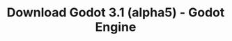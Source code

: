 ---
# Generated by /tools/generators/src/download_archive_generator !!! do not edit by hand !!!
title: 'Download Godot 3.1 (alpha5) - Godot Engine'
type: 'download/archive'
name: '3.1'
flavor: 'alpha5'
release_date: '2019-01-02T02:00:00-00:00'
release_notes: 'article/dev-snapshot-godot-3-1-alpha-5/'
primaryPlatforms:
  - 'android.apk'
  - 'linux.64'
  - 'macos.universal'
  - 'windows.64'
  - 'linux_server.headless.64'
  - 'web'
  - 'templates'
links:
  android.apk:
    name: 'android.apk'
    title: 'Android'
    caption: 'APK Universal (ARM64 + ARMv7 + x86_64 + x86)'
    tags:
      - 'APK download'
      - 'ARM64/v7'
      - 'x86 (64 & 32 bit)'
    hosts:
      github_builds:
        regular: 'https://github.com/godotengine/godot-builds/releases/download/3.1-alpha5/Godot_v3.1-alpha5_android_editor.apk'
        mono: '#'
      github:
        regular: 'https://github.com/godotengine/godot/releases/download/3.1-alpha5/Godot_v3.1-alpha5_android_editor.apk'
        mono: '#'
  linux.64:
    name: 'linux.64'
    title: 'Linux'
    caption: 'Padrão (x86_64)'
    tags:
      - '64 bit'
    hosts:
      github_builds:
        regular: 'https://github.com/godotengine/godot-builds/releases/download/3.1-alpha5/Godot_v3.1-alpha5_x11.64.zip'
        mono: 'https://github.com/godotengine/godot-builds/releases/download/3.1-alpha5/Godot_v3.1-alpha5_mono_x11_64.zip'
      github:
        regular: 'https://github.com/godotengine/godot/releases/download/3.1-alpha5/Godot_v3.1-alpha5_x11.64.zip'
        mono: 'https://github.com/godotengine/godot/releases/download/3.1-alpha5/Godot_v3.1-alpha5_mono_x11_64.zip'
  macos.universal:
    name: 'macos.universal'
    title: 'macOS'
    caption: 'Universal (x86_64 + Silício da Apple)'
    tags:
      - 'Intel/Apple Silicon'
      - '64 bit'
    hosts:
      github_builds:
        regular: 'https://github.com/godotengine/godot-builds/releases/download/3.1-alpha5/Godot_v3.1-alpha5_osx.universal.zip'
        mono: 'https://github.com/godotengine/godot-builds/releases/download/3.1-alpha5/Godot_v3.1-alpha5_mono_osx.universal.zip'
      github:
        regular: 'https://github.com/godotengine/godot/releases/download/3.1-alpha5/Godot_v3.1-alpha5_osx.universal.zip'
        mono: 'https://github.com/godotengine/godot/releases/download/3.1-alpha5/Godot_v3.1-alpha5_mono_osx.universal.zip'
  windows.64:
    name: 'windows.64'
    title: 'Windows'
    caption: 'Padrão (x86_64)'
    tags:
      - '64 bit'
    hosts:
      github_builds:
        regular: 'https://github.com/godotengine/godot-builds/releases/download/3.1-alpha5/Godot_v3.1-alpha5_win64.exe.zip'
        mono: 'https://github.com/godotengine/godot-builds/releases/download/3.1-alpha5/Godot_v3.1-alpha5_mono_win64.zip'
      github:
        regular: 'https://github.com/godotengine/godot/releases/download/3.1-alpha5/Godot_v3.1-alpha5_win64.exe.zip'
        mono: 'https://github.com/godotengine/godot/releases/download/3.1-alpha5/Godot_v3.1-alpha5_mono_win64.zip'
  linux_server.headless.64:
    name: 'linux_server.headless.64'
    title: 'Linux Server'
    caption: 'Headless (x86_64)'
    tags:
      - '64 bit'
      - 'Headless'
    hosts:
      github_builds:
        regular: 'https://github.com/godotengine/godot-builds/releases/download/3.1-alpha5/Godot_v3.1-alpha5_linux_headless.64.zip'
        mono: 'https://github.com/godotengine/godot-builds/releases/download/3.1-alpha5/Godot_v3.1-alpha5_mono_linux_headless_64.zip'
      github:
        regular: 'https://github.com/godotengine/godot/releases/download/3.1-alpha5/Godot_v3.1-alpha5_linux_headless.64.zip'
        mono: 'https://github.com/godotengine/godot/releases/download/3.1-alpha5/Godot_v3.1-alpha5_mono_linux_headless_64.zip'
  web:
    name: 'web'
    title: 'Editor Web'
    caption: ''
    tags:
      - 'Self-hosted'
      - 'Cross-platform'
    hosts:
      github_builds:
        regular: 'https://github.com/godotengine/godot-builds/releases/download/3.1-alpha5/Godot_v3.1-alpha5_web_editor.zip'
        mono: '#'
      github:
        regular: 'https://github.com/godotengine/godot/releases/download/3.1-alpha5/Godot_v3.1-alpha5_web_editor.zip'
        mono: '#'
  linux.32:
    name: 'linux.32'
    title: 'Linux'
    caption: 'Padrão (x86)'
    tags:
      - '32 bit'
    hosts:
      github_builds:
        regular: 'https://github.com/godotengine/godot-builds/releases/download/3.1-alpha5/Godot_v3.1-alpha5_x11.32.zip'
        mono: 'https://github.com/godotengine/godot-builds/releases/download/3.1-alpha5/Godot_v3.1-alpha5_mono_x11_32.zip'
      github:
        regular: 'https://github.com/godotengine/godot/releases/download/3.1-alpha5/Godot_v3.1-alpha5_x11.32.zip'
        mono: 'https://github.com/godotengine/godot/releases/download/3.1-alpha5/Godot_v3.1-alpha5_mono_x11_32.zip'
  windows.32:
    name: 'windows.32'
    title: 'Windows'
    caption: 'Padrão (x86)'
    tags:
      - '32 bit'
    hosts:
      github_builds:
        regular: 'https://github.com/godotengine/godot-builds/releases/download/3.1-alpha5/Godot_v3.1-alpha5_win32.exe.zip'
        mono: 'https://github.com/godotengine/godot-builds/releases/download/3.1-alpha5/Godot_v3.1-alpha5_mono_win32.zip'
      github:
        regular: 'https://github.com/godotengine/godot/releases/download/3.1-alpha5/Godot_v3.1-alpha5_win32.exe.zip'
        mono: 'https://github.com/godotengine/godot/releases/download/3.1-alpha5/Godot_v3.1-alpha5_mono_win32.zip'
  linux_server.64:
    name: 'linux_server.64'
    title: 'Servidor Linux'
    caption: 'Padrão (x86_64)'
    tags:
      - '64 bit'
    hosts:
      github_builds:
        regular: 'https://github.com/godotengine/godot-builds/releases/download/3.1-alpha5/Godot_v3.1-alpha5_linux_server.64.zip'
        mono: 'https://github.com/godotengine/godot-builds/releases/download/3.1-alpha5/Godot_v3.1-alpha5_mono_linux_server_64.zip'
      github:
        regular: 'https://github.com/godotengine/godot/releases/download/3.1-alpha5/Godot_v3.1-alpha5_linux_server.64.zip'
        mono: 'https://github.com/godotengine/godot/releases/download/3.1-alpha5/Godot_v3.1-alpha5_mono_linux_server_64.zip'
  aar_library:
    name: 'aar_library'
    title: 'Biblioteca de AAR'
    caption: ''
    tags:
      - 'Android plugins'
      - 'Java'
      - 'Kotlin'
    hosts:
      github_builds:
        regular: 'https://github.com/godotengine/godot-builds/releases/download/3.1-alpha5/godot-lib.3.1.alpha5.release.aar'
        mono: 'https://github.com/godotengine/godot-builds/releases/download/3.1-alpha5/godot-lib.3.1.alpha5.mono.release.aar'
      github:
        regular: 'https://github.com/godotengine/godot/releases/download/3.1-alpha5/godot-lib.3.1.alpha5.release.aar'
        mono: 'https://github.com/godotengine/godot/releases/download/3.1-alpha5/godot-lib.3.1.alpha5.mono.release.aar'
  templates:
    name: 'templates'
    title: 'Modelos de exportação'
    caption: ''
    tags:
      - 'Utilizado para exportar os seus jogos para todas as plataformas suportadas'
    hosts:
      github_builds:
        regular: 'https://github.com/godotengine/godot-builds/releases/download/3.1-alpha5/Godot_v3.1-alpha5_export_templates.tpz'
        mono: 'https://github.com/godotengine/godot-builds/releases/download/3.1-alpha5/Godot_v3.1-alpha5_mono_export_templates.tpz'
      github:
        regular: 'https://github.com/godotengine/godot/releases/download/3.1-alpha5/Godot_v3.1-alpha5_export_templates.tpz'
        mono: 'https://github.com/godotengine/godot/releases/download/3.1-alpha5/Godot_v3.1-alpha5_mono_export_templates.tpz'
---
